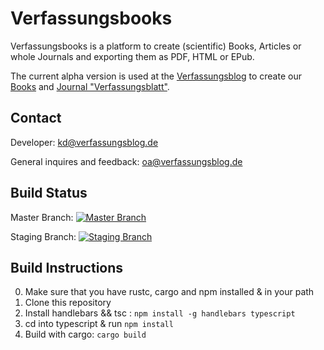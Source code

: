 # Verfassungsbooks
Verfassungsbooks is a platform to create (scientific) Books, Articles or whole Journals and exporting them as PDF, HTML or EPub.

The current alpha version is used at the [Verfassungsblog](https://verfassungsblog.de) to create our [Books](https://verfassungsblog.de/books) and [Journal "Verfassungsblatt"](https://verfassungsblog.de/blatt).

## Contact
Developer: [kd@verfassungsblog.de](mailto:kd@verfassungsblog.de)

General inquires and feedback: [oa@verfassungsblog.de](mailto:oa@verfassungsblog.de)

## Build Status
Master Branch: 
[![Master Branch](https://builds.sr.ht/~verfassungsblog/Verfassungsbooks/commits/master.svg)](https://builds.sr.ht/~verfassungsblog/Verfassungsbooks/commits/master?)

Staging Branch: [![Staging Branch](https://builds.sr.ht/~verfassungsblog/Verfassungsbooks/commits/staging.svg)](https://builds.sr.ht/~verfassungsblog/Verfassungsbooks/commits/staging?)

## Build Instructions
0. Make sure that you have rustc, cargo and npm installed & in your path
1. Clone this repository
2. Install handlebars && tsc : ``npm install -g handlebars typescript``
3. cd into typescript & run ``npm install``
4. Build with cargo: ``cargo build``